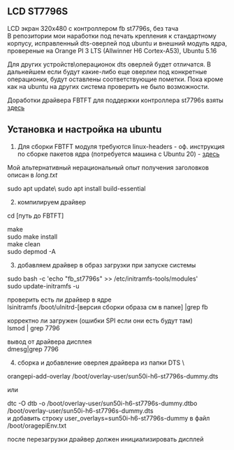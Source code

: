 ## LCD ST7796S 

LCD экран 320x480 с контроллером fb st7796s, без тача\
В репозитории мои наработки под печать крепления к стандартному корпусу, исправленный dts-оверлей под ubuntu и внешний модуль ядра, провереные на Orange PI 3 LTS (Allwinner H6 Cortex-A53), Ubuntu 5.16

Для других устройств\операционок dts оверлей будет отличатся. 
В дальнейшем если будут какие-либо еще оверлеи под конкретные операционки, будут оставлены соответствующие пометки. Пока кроме как на ubuntu на других система проверить не было возможности.

Доработки драйвера FBTFT для поддержки контроллера st7796s взяты <a href="https://github.com/Sergey1560/fb_st7796s">здесь</a>

## Установка и настройка на ubuntu

1. Для сборки FBTFT модуля требуются linux-headers - оф. инструкция по сборке пакетов ядра (потребуется машина с Ubuntu 20) - <a href="http://www.orangepi.org/orangepiwiki/index.php/Orange_Pi_Zero_3#Linux_SDK.E2.80.94.E2.80.94orangepi-build_instruction">здесь</a>

Мой альтернативный нерациональный опыт получения заголовков описан в <i>long.txt</i>

sudo apt update\ 
sudo apt install build-essential


2. компилируем драйвер 

cd [путь до FBTFT]

make\
sudo make install\
make clean\
sudo depmod -A

3. добавляем драйвер в образ загрузки при запуске системы

sudo bash -c 'echo "fb_st7796s" >> /etc/initramfs-tools/modules'\
sudo update-initramfs -u

проверить есть ли драйвер в ядре\
lsinitramfs  /boot/uInitrd-[версия сборки образа см в папке]  |grep fb

корректно ли загружен (ошибки SPI если они есть будут там)\
lsmod | grep 7796

вывод от драйвера дисплея\
dmesg|grep 7796


4. сборка и добавление оверлея драйвера из папки DTS \

orangepi-add-overlay /boot/overlay-user/sun50i-h6-st7796s-dummy.dts

или 

dtc -O dtb -o /boot/overlay-user/sun50i-h6-st7796s-dummy.dtbo /boot/overlay-user/sun50i-h6-st7796s-dummy.dts\
и добавить строку user_overlays=sun50i-h6-st7796s-dummy в файл /boot/oragepiEnv.txt

после перезагрузки драйвер должен инициализировать дисплей
